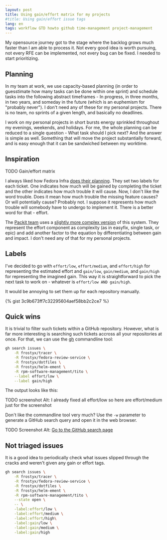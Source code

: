 ```yaml
---
layout: post
title: Using gain/effort matrix for my projects
#title: Using gain/effort issue tags
lang: en
tags: workflow GTD howto github time-management project-management
---
```


My opensource journey got to the stage where the backlog grows
much faster than I am able to process it. Not every good idea is
worth pursuing, not every RFE can be implemented, not every bug
can be fixed. I needed to start prioritizing.

## Planning

In my team at work, we use capacity-based planning (in order to
guesstimate how many tasks can be done within one sprint) and
schedule tasks into the following abstract timeframes - In progress,
in three months, in two years, and someday in the future (which
is an euphemism for "probably never"). I don't need any of these
for my personal projects. There is no team, no sprints of a
given length, and basically no deadlines.

I work on my personal projects in short bursts energy sprinkled
throughout my evenings, weekends, and holidays. For me, the whole
planning can be reduced to a single question - What task should I
pick next? And the answer is simple as well. Something that will
move the project substantially forward, and is easy enough that it
can be sandwiched between my worktime.


## Inspiration

TODO Gain/effort matrix

I always liked how Fedora Infra
[does their planning][fedora-infra-issues].
They set two labels for each ticket. One indicates how much will be
gained by completing the ticket and the other indicates how much
trouble it will cause. Now, I don't like the word trouble. Does it
mean how much trouble the missing feature causes? Or will potentially
cause? Probably not. I suppose it represents how much trouble will
somebody have to undergo to implement it. There is a better word for
that - effort.

The [Packit team][packit-team] uses a
[slightly more complex version][packit-issues] of this system.
They represent the effort component as complexity (as in easyfix,
single task, or epic) and add another factor to the equation by
differentiating between gain and impact. I don't need any of that
for my personal projects.


## Labels

I've decided to go with `effort/low`, `effort/medium`, and `effort/high` for
representing the estimated effort and `gain/low`, `gain/medium`, and `gain/high`
for representing the imagined gain. This way it is straightforward to pick the
next task to work on - whatever is `effort/low AND gain/high`.

It would be annoying to set them up for each repository manually.

{% gist 3c9b673ff7c32295604aef58bb2c2ce7 %}


## Quick wins

It is trivial to filter such tickets within a GitHub repository. However,
what is far more interesting is searching such tickets accross all your
repositories at once. For that, we can use the [gh][gh] commandline tool:

```bash
gh search issues \
    -R frostyx/tracer \
    -R frostyx/fedora-review-service \
    -R frostyx/dotfiles \
    -R frostyx/helm-ement \
    -R rpm-software-management/tito \
    --label effort/low \
    --label gain/high
```

The output looks like this:

TODO screenshot
Alt: I already fixed all effort/low so here are effort/medium
just for the screenshot

Don't like the commandline tool very much? Use the `-w` parameter
to generate a GitHub search query and open it in the web browser.

TODO Screenshot
Alt: [Go to the GitHub search page][gh-search]


## Not triaged issues

It is a good idea to periodically check what issues slipped through the cracks
and weren't given any gain or effort tags.

```bash
gh search issues \
    -R frostyx/tracer \
    -R frostyx/fedora-review-service \
    -R frostyx/dotfiles \
    -R frostyx/helm-ement \
    -R rpm-software-management/tito \
    --state open \
    -- \
    -label:effort/low \
    -label:effort/medium \
    -label:effort/high\
    -label:gain/low \
    -label:gain/medium \
    -label:gain/high
```



[fedora-infra-issues]: https://pagure.io/fedora-infrastructure/issues
[packit-issues]: https://github.com/packit/packit/issues
[packit-team]: https://github.com/packit
[gh]: https://github.com/cli/cli
[gh-search]: https://github.com/search?q=label%3Aeffort%2Flow+label%3Again%2Fhigh+repo%3Afrostyx%2Fdotfiles+repo%3Afrostyx%2Ffedora-review-service+repo%3Afrostyx%2Ftracer+repo%3Arpm-software-management%2Ftito+type%3Aissue&type=issues
